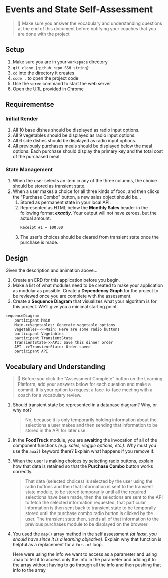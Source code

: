 # Events and State Self-Assessment

> 🧨 Make sure you answer the vocabulary and understanding questions at the end of this document before notifying your coaches that you are done with the project

## Setup

1. Make sure you are in your `workspace` directory
1. `git clone {github repo SSH string}`
1. `cd` into the directory it creates
1. `code .` to open the project code
1. Use the `serve` command to start the web server
1. Open the URL provided in Chrome

## Requirementse

### Initial Render

1. All 10 base dishes should be displayed as radio input options.
1. All 9 vegetables should be displayed as radio input options.
1. All 6 side dishes should be displayed as radio input options.
1. All previously purchases meals should be displayed below the meal options. Each purchase should display the primary key and the total cost of the purchased meal.

### State Management

1. When the user selects an item in any of the three columns, the choice should be stored as transient state.
1. When a user makes a choice for all three kinds of food, and then clicks the "Purchase Combo" button, a new sales object should be...
    1. Stored as permanent state in your local API.
    1. Represented as HTML below the **Monthly Sales** header in the following format **_exactly_**. Your output will not have zeroes, but the actual amount.
        ```html
        Receipt #1 = $00.00
        ```
   1. The user's choices should be cleared from transient state once the purchase is made.

## Design

Given the description and animation above...

1. Create an ERD for this application before you begin.
1. Make a list of what modules need to be created to make your application as modular as possible. Create a **Dependency Graph** for the project to be reviewed once you are complete with the assessment.
1. Create a **Sequence Diagram** that visualizes what your algorithm is for this project. We'll give you a minimal starting point.

```mermaid
sequenceDiagram
    participant Main
    Main->>Vegetables: Generate vegetable options
    Vegetables-->>Main: Here are some radio buttons
    participant Vegetables
    participant TransientState
    TransientState->>API: Save this dinner order
    API-->>TransientState: Order saved
    participant API
```

## Vocabulary and Understanding

> 🧨 Before you click the "Assessment Complete" button on the Learning Platform, add your answers below for each question and make a commit. It is your option to request a face-to-face meeting with a coach for a vocabulary review.

1. Should transient state be represented in a database diagram? Why, or why not?
   
   > No, because it is only temporarily holding information about the selections a user makes and then sending that information to be stored in the API for later use. 
<!-- value of the radio button clicked, this is a get fetch -->

2. In the **FoodTruck** module, you are **await**ing the invocation of all of the component functions _(e.g. sales, veggie options, etc.)_. Why must you use the `await` keyword there? Explain what happens if you remove it.
   
<!-- this is a get fetch request, which is getting the info from the API -->
   
   <!-- > Await is attached to asynchronous functions for the purpose of telling the browser to wait for the promise to be met and only then moving on. If you remove it, it will only fetch the data needed but will not wait on that data be returned from the API. This info from the API is generating HTML that is needed to be sent back to the browser once the purchase combo button is clicked, ultimately updating the browser with the amount     -->



3. When the user is making choices by selecting radio buttons, explain how that data is retained so that the **Purchase Combo** button works correctly.
   
   > That data (selected choices) is selected by the user using the radio buttons and then that information is sent to the transient state module, to be stored temporarily until all the required selections have been made, then the selections are sent to the API to fetch the selected information requested, that particular information is then sent back to transient state to be temporally stored until the purchase combo radio button is clicked by the user.  The transient state then, sends all of that information to the previous purchases module to be displayed on the browser.  

4. You used the `map()` array method in the self assessment _(at least, you should have since it is a learning objective)_. Explain why that function is helpful as a replacement for a `for..of` loop.
   
   <!-- > the map() array method allows for 3 arguments.  The current element, current index and the original array.  This means we don't have to use push and it allows us to access the indexed element. -->

   Here were using the info we want to access as a parameter and using .map to tell it to access only the info in the parameter and adding it to the array without having to go through all the info and then pushing that info to the array 